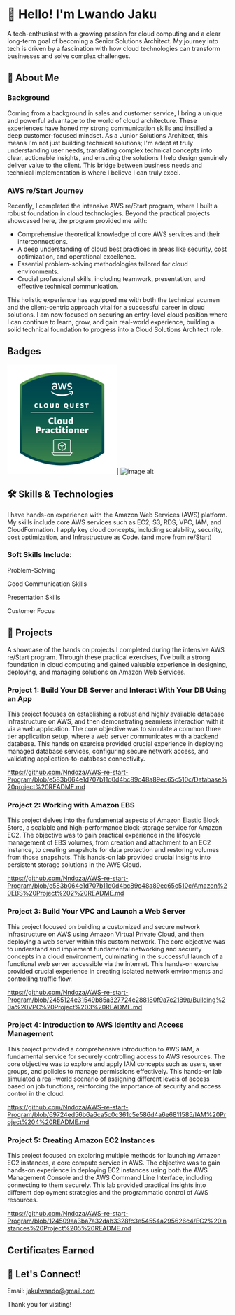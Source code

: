 # 👋 Hello! I'm Lwando Jaku 
A tech-enthusiast with a growing passion for cloud computing and a clear long-term goal of becoming a Senior Solutions Architect. My journey into tech is driven by a fascination with how cloud technologies can transform businesses and solve complex challenges.


## 🚀 About Me
### Background
Coming from a background in sales and customer service, I bring a unique and powerful advantage to the world of cloud architecture. These experiences have honed my strong communication skills and instilled a deep customer-focused mindset. As a Junior Solutions Architect, this means I'm not just building technical solutions; I'm adept at truly understanding user needs, translating complex technical concepts into clear, actionable insights, and ensuring the solutions I help design genuinely deliver value to the client. This bridge between business needs and technical implementation is where I believe I can truly excel.

### AWS re/Start Journey

Recently, I completed the intensive AWS re/Start program, where I built a robust foundation in cloud technologies. Beyond the practical projects showcased here, the program provided me with:
- Comprehensive theoretical knowledge of core AWS services and their interconnections.
- A deep understanding of cloud best practices in areas like security, cost optimization, and operational excellence.
- Essential problem-solving methodologies tailored for cloud environments.
- Crucial professional skills, including teamwork, presentation, and effective technical communication.
  
This holistic experience has equipped me with both the technical acumen and the client-centric approach vital for a successful career in cloud solutions. I am now focused on securing an entry-level cloud position where I can continue to learn, grow, and gain real-world experience, building a solid technical foundation to progress into a Cloud Solutions Architect role.


## Badges

![image alt](https://github.com/Nndoza/Nndoza/blob/b9a9d13d9dece35b49ec86ed5296661ea07f41e3/image_resized.png)| ![image alt](https://www.credly.com/badges/a4365dfc-995d-4f4e-8f5b-428c1fdd259c/public_url)



## 🛠️ Skills & Technologies

I have hands-on experience with the Amazon Web Services (AWS) platform. My skills include core AWS services such as EC2, S3, RDS, VPC, IAM, and CloudFormation. I apply key cloud concepts, including scalability, security, cost optimization, and Infrastructure as Code.
(and more from re/Start)

### Soft Skills Include:
Problem-Solving

Good Communication Skills

Presentation Skills

Customer Focus

## 📂 Projects
A showcase of the hands on projects I completed during the intensive AWS re/Start program. Through these practical exercises, I've built a strong foundation in cloud computing and gained valuable experience in designing, deploying, and managing solutions on Amazon Web Services.

### Project 1: Build Your DB Server and Interact With Your DB Using an App
This project focuses on establishing a robust and highly available database infrastructure on AWS, and then demonstrating seamless interaction with it via a web application. The core objective was to simulate a common three tier application setup, where a web server communicates with a backend database. This hands on exercise provided crucial experience in deploying managed database services, configuring secure network access, and validating application-to-database connectivity.

https://github.com/Nndoza/AWS-re-start-Program/blob/e583b064e1d707b11d0d4bc89c48a89ec65c510c/Database%20project%20README.md

### Project 2: Working with Amazon EBS
This project delves into the fundamental aspects of Amazon Elastic Block Store, a scalable and high-performance block-storage service for Amazon EC2. The objective was to gain practical experience in the lifecycle management of EBS volumes, from creation and attachment to an EC2 instance, to creating snapshots for data protection and restoring volumes from those snapshots. This hands-on lab provided crucial insights into persistent storage solutions in the AWS Cloud.

https://github.com/Nndoza/AWS-re-start-Program/blob/e583b064e1d707b11d0d4bc89c48a89ec65c510c/Amazon%20EBS%20Project%202%20README.md


### Project 3: Build Your VPC and Launch a Web Server
This project focused on building a customized and secure network infrastructure on AWS using Amazon Virtual Private Cloud, and then deploying a web server within this custom network. The core objective was to understand and implement fundamental networking and security concepts in a cloud environment, culminating in the successful launch of a functional web server accessible via the internet. This hands-on exercise provided crucial experience in creating isolated network environments and controlling traffic flow.

https://github.com/Nndoza/AWS-re-start-Program/blob/2455124e31549b85a327724c288180f9a7e2189a/Building%20a%20VPC%20Project%203%20README.md


### Project 4: Introduction to AWS Identity and Access Management
This project provided a comprehensive introduction to AWS IAM, a fundamental service for securely controlling access to AWS resources. The core objective was to explore and apply IAM concepts such as users, user groups, and policies to manage permissions effectively. This hands-on lab simulated a real-world scenario of assigning different levels of access based on job functions, reinforcing the importance of security and access control in the cloud.

https://github.com/Nndoza/AWS-re-start-Program/blob/69724ed56b6a6ca5c0c361c5e586d4a6e6811585/IAM%20Project%204%20README.md


### Project 5: Creating Amazon EC2 Instances
This project focused on exploring multiple methods for launching Amazon EC2 instances, a core compute service in AWS. The objective was to gain hands-on experience in deploying EC2 instances using both the AWS Management Console and the AWS Command Line Interface, including connecting to them securely. This lab provided practical insights into different deployment strategies and the programmatic control of AWS resources.

https://github.com/Nndoza/AWS-re-start-Program/blob/124509aa3ba7a32dab3328fc3e54554a295626c4/EC2%20Instances%20Project%205%20README.md


## Certificates Earned







## 🤝 Let's Connect!

Email: jakulwando@gmail.com

Thank you for visiting!

